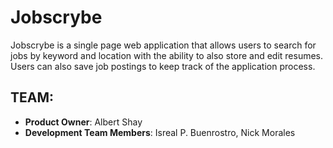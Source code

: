 # Jobscrybe

Jobscrybe is a single page web application that allows users to search for jobs by keyword and location with the ability to also store and edit resumes. Users can also save job postings to keep track of the application process. 

## TEAM:
  - __Product Owner__:  Albert Shay
  - __Development Team Members__:  Isreal P. Buenrostro, Nick Morales


